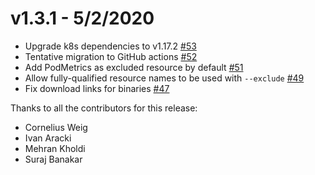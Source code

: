 v1.3.1 - 5/2/2020
==

* Upgrade k8s dependencies to v1.17.2 [#53](https://github.com/corneliusweig/ketall/pull/53)
* Tentative migration to GitHub actions [#52](https://github.com/corneliusweig/ketall/pull/52)
* Add PodMetrics as excluded resource by default [#51](https://github.com/corneliusweig/ketall/pull/51)
* Allow fully-qualified resource names to be used with `--exclude` [#49](https://github.com/corneliusweig/ketall/pull/49)
* Fix download links for binaries [#47](https://github.com/corneliusweig/ketall/pull/47)

Thanks to all the contributors for this release:
- Cornelius Weig
- Ivan Aracki
- Mehran Kholdi
- Suraj Banakar
